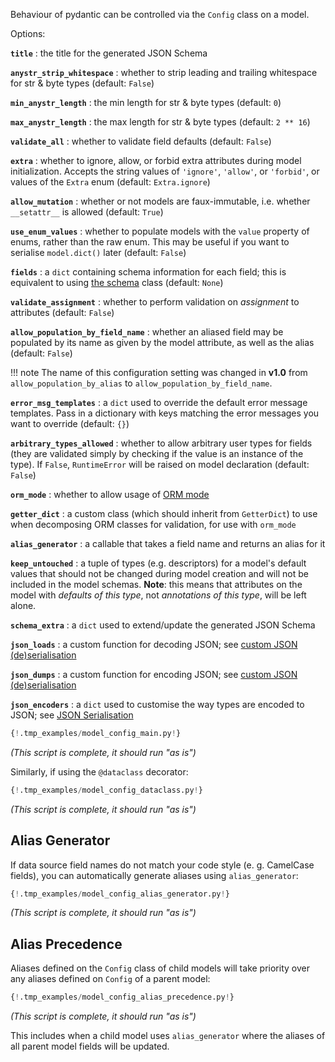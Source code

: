 Behaviour of pydantic can be controlled via the `Config` class on a model.

Options:

**`title`**
: the title for the generated JSON Schema

**`anystr_strip_whitespace`**
: whether to strip leading and trailing whitespace for str & byte types (default: `False`)

**`min_anystr_length`**
: the min length for str & byte types (default: `0`)

**`max_anystr_length`**
: the max length for str & byte types (default: `2 ** 16`)

**`validate_all`**
: whether to validate field defaults (default: `False`)

**`extra`**
: whether to ignore, allow, or forbid extra attributes during model initialization. Accepts the string values of
  `'ignore'`, `'allow'`, or `'forbid'`, or values of the `Extra` enum (default: `Extra.ignore`)
  
**`allow_mutation`**
: whether or not models are faux-immutable, i.e. whether `__setattr__` is allowed (default: `True`)

**`use_enum_values`**
: whether to populate models with the `value` property of enums, rather than the raw enum.
  This may be useful if you want to serialise `model.dict()` later (default: `False`)
  
**`fields`**
: a `dict` containing schema information for each field; this is equivalent to
  using [the schema](schema.md) class (default: `None`)

**`validate_assignment`**
: whether to perform validation on *assignment* to attributes (default: `False`)

**`allow_population_by_field_name`**
: whether an aliased field may be populated by its name as given by the model
  attribute, as well as the alias (default: `False`)

!!! note
    The name of this configuration setting was changed in **v1.0** from 
    `allow_population_by_alias` to `allow_population_by_field_name`.

**`error_msg_templates`**
: a `dict` used to override the default error message templates.
  Pass in a dictionary with keys matching the error messages you want to override (default: `{}`)
  
**`arbitrary_types_allowed`**
: whether to allow arbitrary user types for fields (they are validated simply by checking if the
  value is an instance of the type). If `False`, `RuntimeError` will be raised on model declaration (default: `False`)
  
**`orm_mode`**
: whether to allow usage of [ORM mode](models.md#orm-mode)

**`getter_dict`**
: a custom class (which should inherit from `GetterDict`) to use when decomposing ORM classes for validation,
  for use with `orm_mode`
  
**`alias_generator`**
: a callable that takes a field name and returns an alias for it

**`keep_untouched`**
: a tuple of types (e.g. descriptors) for a model's default values that should not be changed during model creation and will
not be included in the model schemas. **Note**: this means that attributes on the model with *defaults of this type*, not *annotations of this type*, will be left alone.
  
**`schema_extra`**
: a `dict` used to extend/update the generated JSON Schema

**`json_loads`**
: a custom function for decoding JSON; see [custom JSON (de)serialisation](exporting_models.md#custom-json-deserialisation)

**`json_dumps`**
: a custom function for encoding JSON; see [custom JSON (de)serialisation](exporting_models.md#custom-json-deserialisation)

**`json_encoders`**
: a `dict` used to customise the way types are encoded to JSON; see [JSON Serialisation](exporting_models.md#modeljson)

```py
{!.tmp_examples/model_config_main.py!}
```
_(This script is complete, it should run "as is")_

Similarly, if using the `@dataclass` decorator:

```py
{!.tmp_examples/model_config_dataclass.py!}
```
_(This script is complete, it should run "as is")_

## Alias Generator

If data source field names do not match your code style (e. g. CamelCase fields),
you can automatically generate aliases using `alias_generator`:

```py
{!.tmp_examples/model_config_alias_generator.py!}
```
_(This script is complete, it should run "as is")_


## Alias Precedence

Aliases defined on the `Config` class of child models will take priority over any aliases defined on `Config` of a
parent model:

```py
{!.tmp_examples/model_config_alias_precedence.py!}
```
_(This script is complete, it should run "as is")_

This includes when a child model uses `alias_generator` where the aliases of all parent model fields will be updated.
